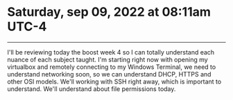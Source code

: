 # Saturday, sep 09, 2022 at 08:11am UTC-4

-----
I'll be reviewing today the boost week 4 so I can totally understand each nuance of each subject taught. I'm starting right now with opening my virtualbox and remotely
connecting to my Windows Terminal, we need to understand networking soon, so we can understand DHCP, HTTPS and other OSI models. We'll working with SSH right away, which
is important to understand. We'll understand about file permissions today.
